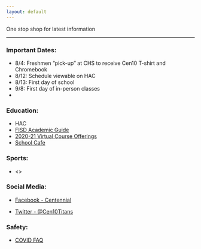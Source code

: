 ```yaml
---
layout: default
---
```



One stop shop for latest information 



* * *



### Important Dates:

*   8/4:  Freshmen “pick-up” at CHS to receive Cen10 T-shirt and Chromebook 
*   8/12:  Schedule viewable on HAC
*   8/13:  First day of school
*   9/8:  First day of in-person classes
*   



### Education:

*   HAC
*   [FISD Academic Guide](https://github.com/tombresee/Cen10/raw/master/files/2020-21-academic-guide-and-course-catalog.pdf)
*   [2020-21 Virtual Course Offerings](https://www.friscoisd.org/departments/covid-19/virtual-instruction/2020-21-course-offerings)
*   [School Cafe](https://www.schoolcafe.com/)



### Sports:

*   <>




### Social Media:

*   [Facebook - Centennial](https://www.facebook.com/Cen10titans/)

*   [Twitter - @Cen10Titans](https://twitter.com/cen10titans?lang=en)




### Safety:

*   [COVID FAQ](https://www.friscoisd.org/departments/covid-19/coronavirus)




<br><br>



